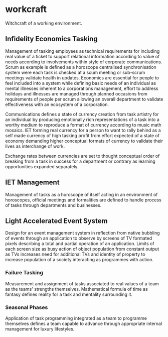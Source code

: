# workcraft
Witchcraft of a working environment.

## Infidelity Economics Tasking
Management of tasking employees as technical requirements for including real value of a ticket to support relational information according to value of needs according to involvements within style of corporate communications. Scrum as example is defined as a horoscope centralised synchronisation system were each task is checked at a scum meeting or sub-scrum meetings validate health in updates.
Economics are essential for people to feel included into a system while defining basic needs of an individual as mental illnesses inherent to a corporations management, effort to address holidays and illnesses are managed through planned occasions from requirements of people per scrum allowing an overall department to validate effectiveness with an ecosystem of a corporation.

Communications defines a state of currency creation from task artistry for an individual by producing emotionally rich representations of a task into a worthy medium to reproduce a format of currency according to music math mosaics. IET forming real currency for a person to want to rally behind as a self made currency of high tasking profit from effort expected of a state of economy demanding higher conceptual formats of currency to validate their lives as interchange of work.

Exchange rates between currencies are set to thought conceptual order of breaking from a task in success for a department or contrary as learning opportunities expanded separately.

## IET Management
Management of tasks as a horoscope of itself acting in an environment of horoscopes, official meetings and formalities are defined to handle process of tasks through departments and businesses.

## Light Accelerated Event System
Design for an event management system in reflection from native bubbling of events through an application to observe by screens of TV formated pixels describing a total and partial operation of an application. Limits of each screen size as busy action of object population from constant output as TVs increases need for additional TVs and identity of property to increase population of a society interacting as programmes with action.

### Failure Tasking
Measurement and assignment of tasks associated to real values of a team as the teams' strengths themselves. Mathematical formula of time as fantasy defines reality for a task and mentality surrounding it. 

### Seasonal Phases
Application of task programming integrated as a team to programme themselves defines a team capable to advance through appropriate internal management for luxury lifestyles.
